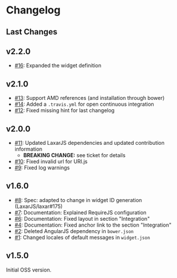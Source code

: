 # Changelog

## Last Changes


## v2.2.0

- [#16](https://github.com/LaxarJS/ax-markdown-display-widget/issues/16): Expanded the widget definition


## v2.1.0

- [#13](https://github.com/LaxarJS/ax-markdown-display-widget/issues/13): Support AMD references (and installation through bower)
- [#14](https://github.com/LaxarJS/ax-markdown-display-widget/issues/14): Added a `.travis.yml` for open continuous integration
- [#12](https://github.com/LaxarJS/ax-markdown-display-widget/issues/12): Fixed missing hint for last changelog


## v2.0.0

- [#11](https://github.com/LaxarJS/ax-markdown-display-widget/issues/11): Updated LaxarJS dependencies and updated contribution information
  + **BREAKING CHANGE:** see ticket for details
- [#10](https://github.com/LaxarJS/ax-markdown-display-widget/issues/10): Fixed invalid url for URI.js
- [#9](https://github.com/LaxarJS/ax-markdown-display-widget/issues/9): Fixed log warnings


## v1.6.0

- [#8](https://github.com/LaxarJS/ax-markdown-display-widget/issues/8): Spec: adapted to change in widget ID generation (LaxarJS/laxar#175)
- [#7](https://github.com/LaxarJS/ax-markdown-display-widget/issues/7): Documentation: Explained RequireJS configuration
- [#6](https://github.com/LaxarJS/ax-markdown-display-widget/issues/6): Documentation: Fixed layout in section "Integration"
- [#4](https://github.com/LaxarJS/ax-markdown-display-widget/issues/4): Documentation: Fixed anchor link to the section "Integration"
- [#2](https://github.com/LaxarJS/ax-markdown-display-widget/issues/2): Deleted AngularJS dependency in `bower.json`
- [#1](https://github.com/LaxarJS/ax-markdown-display-widget/issues/1): Changed locales of default messages in `widget.json`


## v1.5.0

Initial OSS version.
